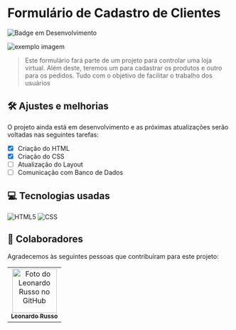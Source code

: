 # Formulário de Cadastro de Clientes

![Badge em Desenvolvimento](http://img.shields.io/static/v1?label=STATUS&message=EM%20DESENVOLVIMENTO&color=GREEN&style=for-the-badge)

<img src="exemplo-image.png" alt="exemplo imagem">

> Este formulário fará parte de um projeto para controlar uma loja virtual. Além deste, teremos um para cadastrar os produtos e outro para os pedidos. Tudo com o objetivo
> de facilitar o trabalho dos usuários
 
## 🛠️ Ajustes e melhorias

O projeto ainda está em desenvolvimento e as próximas atualizações serão voltadas nas seguintes tarefas:

- [x] Criação do HTML 
- [x] Criação do CSS
- [ ] Atualização do Layout
- [ ] Comunicação com Banco de Dados

## 💻 Tecnologias usadas

![HTML5](https://img.shields.io/badge/-HTML5-333333?style=flat&logo=HTML5)
![CSS](https://img.shields.io/badge/-CSS-333333?style=flat&logo=CSS3&logoColor=1572B6)

## 🤝 Colaboradores

Agradecemos às seguintes pessoas que contribuíram para este projeto:

<table>
  <tr>
    <td align="center">
      <a href="#">
        <img src="https://avatars3.githubusercontent.com/u/31936044" width="100px;" alt="Foto do Leonardo Russo no GitHub"/><br>
        <sub>
          <b>Leonardo Russo</b>
        </sub>
      </a>
    </td>
  </tr>
</table>
